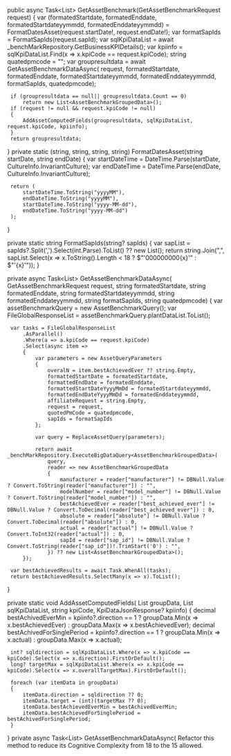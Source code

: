 public async Task<List<AssetBenchmarkGroupedData>> GetAssetBenchmark(GetAssetBenchmarkRequest request)
 {
     var (formatedStartdate, formatedEnddate, formatedStartdateyymmdd, formatedEnddateyymmdd) = FormatDatesAsset(request.startDate!, request.endDate!);
     var formatSapIds = FormatSapIds(request.sapId);
     var sqlKpiDataList = await _benchMarkRepository.GetBusinessKPIDetails();
     var kpiinfo = sqlKpiDataList.Find(x => x.kpiCode == request.kpiCode);
     string quatedpmcode = "";
     var groupresultdata = await GetAssetBenchmarkDataAsync(
         request,
         formatedStartdate,
         formatedEnddate,
         formatedStartdateyymmdd,
         formatedEnddateyymmdd,
         formatSapIds,
         quatedpmcode);

     if (groupresultdata == null|| groupresultdata.Count == 0)
         return new List<AssetBenchmarkGroupedData>();
     if (request != null && request.kpiCode != null)
     {
         AddAssetComputedFields(groupresultdata, sqlKpiDataList, request.kpiCode, kpiinfo);
     }
     return groupresultdata;
 }
 private static (string, string, string, string) FormatDatesAsset(string startDate, string endDate)
 {
     var startDateTime = DateTime.Parse(startDate, CultureInfo.InvariantCulture);
     var endDateTime = DateTime.Parse(endDate, CultureInfo.InvariantCulture);

     return (
         startDateTime.ToString("yyyyMM"),
         endDateTime.ToString("yyyyMM"),
         startDateTime.ToString("yyyy-MM-dd"),
         endDateTime.ToString("yyyy-MM-dd")
     );
 }

 private static string FormatSapIds(string? sapIds)
 {
     var sapList = sapIds?.Split(',').Select(int.Parse).ToList() ?? new List<int>();
     return string.Join(",", sapList.Select(x => x.ToString().Length < 18 ? $"'000000000{x}'" : $"'{x}'"));
 }

 private async Task<List<AssetBenchmarkGroupedData>> GetAssetBenchmarkDataAsync(
     GetAssetBenchmarkRequest request,
     string formatedStartdate,
     string formatedEnddate,
     string formatedStartdateyymmdd,
     string formatedEnddateyymmdd,
     string formatSapIds,
     string quatedpmcode)
 {
     var assetBenchmarkQuery = new AssetBenchmarkQuery();
     var FileGlobalResponseList = assetBenchmarkQuery.plantDataList.ToList();

     var tasks = FileGlobalResponseList
         .AsParallel()
         .Where(a => a.kpiCode == request.kpiCode)
         .Select(async item =>
         {
             var parameters = new AssetQueryParameters
             {
                 overalN = item.bestAchievedEver ?? string.Empty,
                 formattedStartDate = formatedStartdate,
                 formattedEndDate = formatedEnddate,
                 formattedStartDateYyyyMmDd = formatedStartdateyymmdd,
                 formattedEndDateYyyyMmDd = formatedEnddateyymmdd,
                 affiliateRequest = string.Empty,
                 request = request,
                 quotedPmCode = quatedpmcode,
                 sapIds = formatSapIds
             };

             var query = ReplaceAssetQuery(parameters);

             return await _benchMarkRepository.ExecuteBigDataQuery<AssetBenchmarkGroupedData>(
                 query,
                 reader => new AssetBenchmarkGroupedData
                 {
                     manufacturer = reader["manufacturer"] != DBNull.Value ? Convert.ToString(reader["manufacturer"]) : "",
                     modelNumber = reader["model_number"] != DBNull.Value ? Convert.ToString(reader["model_number"]) : "",
                     bestAchievedEver = reader["best_achieved_ever"] != DBNull.Value ? Convert.ToDecimal(reader["best_achieved_ever"]) : 0,
                     absolute = reader["absolute"] != DBNull.Value ? Convert.ToDecimal(reader["absolute"]) : 0,
                     actual = reader["actual"] != DBNull.Value ? Convert.ToInt32(reader["actual"]) : 0,
                     sapId = reader["sap_id"] != DBNull.Value ? Convert.ToString(reader["sap_id"])!.TrimStart('0') : "",
                 }) ?? new List<AssetBenchmarkGroupedData>();
         });

     var bestAchievedResults = await Task.WhenAll(tasks);
     return bestAchievedResults.SelectMany(x => x).ToList();
 }

 private static void AddAssetComputedFields(
     List<AssetBenchmarkGroupedData> groupData,
     List<KpiDataJsonResponse> sqlKpiDataList,
     string kpiCode,
     KpiDataJsonResponse? kpiinfo)
 {
     decimal bestAchivedEverMin = kpiinfo?.direction == 1 ? groupData.Min(x => x.bestAchievedEver) : groupData.Max(x => x.bestAchievedEver);
     decimal bestAchivedForSinglePeriod = kpiinfo?.direction == 1 ? groupData.Min(x => x.actual) : groupData.Max(x => x.actual);

     int? sqldirection = sqlKpiDataList.Where(x => x.kpiCode == kpiCode).Select(x => x.direction).FirstOrDefault();
     long? targetMax = sqlKpiDataList.Where(x => x.kpiCode == kpiCode).Select(x => x.overallTargetMax).FirstOrDefault();

     foreach (var itemData in groupData)
     {
         itemData.direction = sqldirection ?? 0;
         itemData.target = (int)(targetMax ?? 0);
         itemData.bestAchievedEverMin = bestAchivedEverMin;
         itemData.bestAchievedForSinglePeriod = bestAchivedForSinglePeriod;
     }
 }
 private async Task<List<AssetBenchmarkGroupedData>> GetAssetBenchmarkDataAsync(
 Refactor this method to reduce its Cognitive Complexity from 18 to the 15 allowed.

